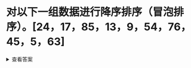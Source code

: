 
# 对以下一组数据进行降序排序（冒泡排序）。[24，17，85，13，9，54，76，45，5，63]
<details>
<summary>查看答案</summary>
```swift
var sorts = [24,17,85,13,9,54,76,45,5,63]
func sort(sorts:inout [Int], index:Int) {
    var _index = 0
    while _index < (sorts.count - 1 - index) {
        let _newIndex = _index + 1
        let left = sorts[_index]
        let right = sorts[_newIndex]
        if left > right {
            sorts[_index] = right
            sorts[_newIndex] = left
        }
        _index = _newIndex
    }
}
var index = 0
for _ in 0..<sorts.count {
    sort(sorts: &sorts, index: index)
    index += 1
}
```
</details>
